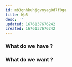 ```yaml
---
id: mb3gnhkuhjgvnyag0d7f0ga
title: Wp5
desc: ''
updated: 1676137676242
created: 1676137676242
---
```



### What do we have ?
### What do we want ?